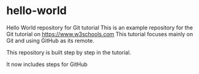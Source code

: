 # hello-world
Hello World repository for Git tutorial
This is an example repository for the Git tutorial on https://www.w3schools.com
This tutorial focuses mainly on Git and using GitHub as its remote.

This repository is built step by step in the tutorial.

It now includes steps for GitHub



